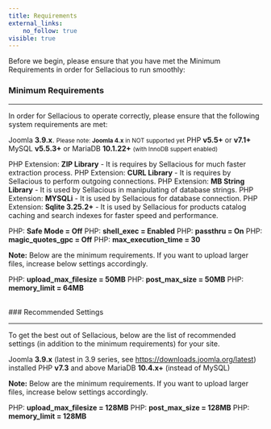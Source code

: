 ```yaml
---
title: Requirements
external_links:
    no_follow: true
visible: true
---
```


Before we begin, please ensure that you have met the Minimum Requirements in order for Sellacious to run smoothly:

### Minimum Requirements
<hr>

In order for Sellacious to operate correctly, please ensure that the following system requirements are met:<br>
    
Joomla **3.9.x**. <small>Please note: **Joomla 4.x** in NOT supported yet</small>
PHP **v5.5+** or **v7.1+**
MySQL **v5.5.3+** or MariaDB **10.1.22+** <small>(with InnoDB suppert enabled)</small>

PHP Extension: **ZIP Library** - It is requires by Sellacious for much faster extraction process.
PHP Extension: **CURL Library** - It is requires by Sellacious to perform outgoing connections.
PHP Extension: **MB String Library** - It is used by Sellacious in manipulating of database strings.
PHP Extension: **MYSQLi** - It is used by Sellacious for database connection.
PHP Extension: **Sqlite 3.25.2+** - It is used by Sellacious for products catalog caching and search indexes for faster speed and performance.

PHP: **Safe Mode = Off**
PHP: **shell_exec = Enabled**
PHP: **passthru = On**
PHP: **magic_quotes_gpc = Off**
PHP: **max_execution_time = 30**

**Note:** Below are the minimum requirements. If you want to upload larger files, increase below settings accordingly. 

PHP: **upload_max_filesize = 50MB**
PHP: **post_max_size = 50MB**
PHP: **memory_limit = 64MB**
    

<br>
### Recommended Settings
<hr>

To get the best out of Sellacious, below are the list of recommended settings (in addition to the minimum requirements) for your site.<br>

Joomla **3.9.x** (latest in 3.9 series, see https://downloads.joomla.org/latest) installed
PHP **v7.3** and above
MariaDB **10.4.x+** (instead of MySQL)    

**Note:** Below are the minimum requirements. If you want to upload larger files, increase below settings accordingly. 

PHP: **upload_max_filesize = 128MB**
PHP: **post_max_size = 128MB**
PHP: **memory_limit = 128MB**